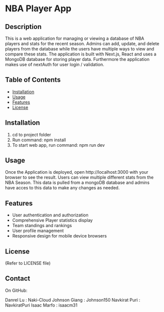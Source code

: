 # NBA Player App

## Description

This is a web application for managing or viewing a database of NBA players and stats for the recent season. Admins can add, update, and delete players from the database while the users have multiple ways to view and compare these stats. The application is built with Next.js, React and uses a MongoDB database for storing player data. Furthermore the application makes use of nextAuth for user login / validation. 

## Table of Contents
- [Installation](#installation)
- [Usage](#usage)
- [Features](#features)
- [License](#license)

## Installation
1. cd to project folder
2. Run command: npm install
3. To start web app, run command: npm run dev

## Usage
Once the Application is deployed, open http://localhost:3000 with your browser to see the result. Users can view multiple different stats from the NBA Season. This data is pulled from a mongoDB database and admins have acces to this data to make any changes as needed.

## Features
- User authentication and authorization
- Comprehensive Player statistics display
- Team standings and rankings
- User profile management
- Responsive design for mobile device browsers


## License
(Refer to LICENSE file)

## Contact

On GitHub:

Danrel Lu : Naki-Cloud
Johnson Giang : Johnson150
Navkirat Puri : NavkiratPuri
Isaac Marfo : isaacm31
